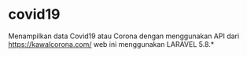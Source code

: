 # covid19
Menampilkan data Covid19 atau Corona dengan menggunakan API dari https://kawalcorona.com/
web ini menggunakan LARAVEL 5.8.*

